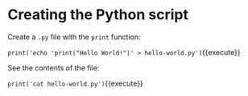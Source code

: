 # Creating the Python script

Create a `.py` file with the `print` function:

`print('echo 'print("Hello World!")' > hello-world.py')`{{execute}}

See the contents of the file:

`print('cat hello-world.py')`{{execute}}